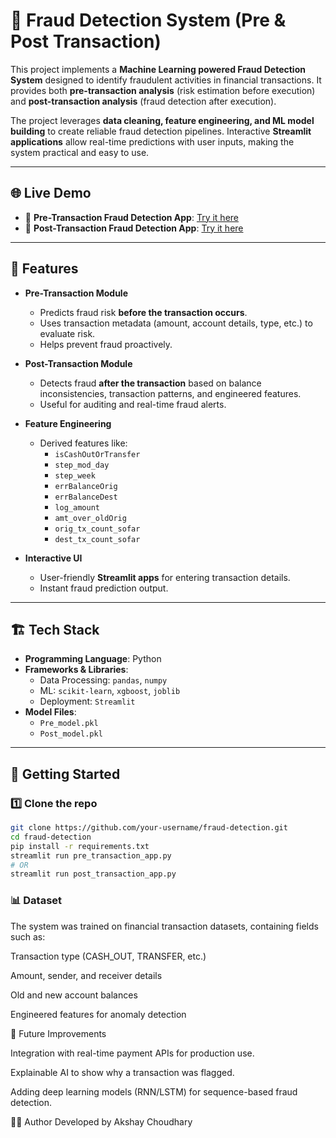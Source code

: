 # 🚨 Fraud Detection System (Pre & Post Transaction)

This project implements a **Machine Learning powered Fraud Detection System** designed to identify fraudulent activities in financial transactions. It provides both **pre-transaction analysis** (risk estimation before execution) and **post-transaction analysis** (fraud detection after execution).  

The project leverages **data cleaning, feature engineering, and ML model building** to create reliable fraud detection pipelines. Interactive **Streamlit applications** allow real-time predictions with user inputs, making the system practical and easy to use.  

---

## 🌐 Live Demo
- 🔹 **Pre-Transaction Fraud Detection App**: [Try it here](https://pre-transaction-fraud-detection.streamlit.app/)  
- 🔹 **Post-Transaction Fraud Detection App**: [Try it here](https://post-transaction-fraud-detection.streamlit.app/)  

---

## 📌 Features
- **Pre-Transaction Module**
  - Predicts fraud risk **before the transaction occurs**.
  - Uses transaction metadata (amount, account details, type, etc.) to evaluate risk.
  - Helps prevent fraud proactively.

- **Post-Transaction Module**
  - Detects fraud **after the transaction** based on balance inconsistencies, transaction patterns, and engineered features.
  - Useful for auditing and real-time fraud alerts.

- **Feature Engineering**
  - Derived features like:
    - `isCashOutOrTransfer`
    - `step_mod_day`
    - `step_week`
    - `errBalanceOrig`
    - `errBalanceDest`
    - `log_amount`
    - `amt_over_oldOrig`
    - `orig_tx_count_sofar`
    - `dest_tx_count_sofar`

- **Interactive UI**
  - User-friendly **Streamlit apps** for entering transaction details.
  - Instant fraud prediction output.

---

## 🏗️ Tech Stack
- **Programming Language**: Python  
- **Frameworks & Libraries**:  
  - Data Processing: `pandas`, `numpy`  
  - ML: `scikit-learn`, `xgboost`, `joblib`  
  - Deployment: `Streamlit`  
- **Model Files**:  
  - `Pre_model.pkl`  
  - `Post_model.pkl`

---

## 🚀 Getting Started

### 1️⃣ Clone the repo
```bash
git clone https://github.com/your-username/fraud-detection.git
cd fraud-detection
pip install -r requirements.txt
streamlit run pre_transaction_app.py
# OR
streamlit run post_transaction_app.py
```


### 📊 Dataset

The system was trained on financial transaction datasets, containing fields such as:

Transaction type (CASH_OUT, TRANSFER, etc.)

Amount, sender, and receiver details

Old and new account balances

Engineered features for anomaly detection

🔮 Future Improvements

Integration with real-time payment APIs for production use.

Explainable AI to show why a transaction was flagged.

Adding deep learning models (RNN/LSTM) for sequence-based fraud detection.

👨‍💻 Author
Developed by Akshay Choudhary

